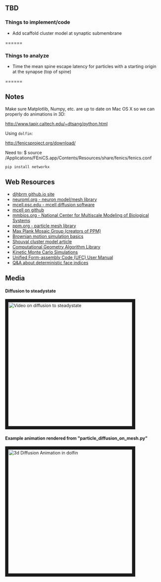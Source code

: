 

## TBD


### Things to implement/code
* Add scaffold cluster model at synaptic submembrane

======

### Things to analyze
* Time the mean spine escape latency for particles with a starting origin at the synapse (top of spine)


======
## Notes
Make sure Matplotlib, Numpy, etc. are up to date on Mac OS X
so we can properly do animations in 3D:

http://www.tapir.caltech.edu/~dtsang/python.html

Using `dolfin`:

http://fenicsproject.org/download/

Need to:
$ source /Applications/FEniCS.app/Contents/Resources/share/fenics/fenics.conf

```
pip install networkx
```


## Web Resources
* [djhbrm github.io site](http://subroutines.github.io/djhbrm/)
* [neuroml.org - neuron model/mesh library](http://www.neuroml.org/tool_support.php)
* [mcell.psc.edu - mcell diffusion software](http://www.mcell.psc.edu/tutorials/ficks_laws.html)
* [mcell on github](https://github.com/mcellteam/cellblender_tutorials)
* [mmbios.org - National Center for Multiscale Modeling of Biological Systems](http://mmbios.org/index.php/software)
* [ppm.org - particle mesh library](http://www.ppm-library.org/)
* [Max Plank Mosaic Group (creators of PPM)](http://mosaic.mpi-cbg.de/?q=research/gallery)
* [Brownian motion simulation basics](http://www.advancedlab.org/mediawiki/index.php/Simulating_Brownian_Motion)
* [Shouval cluster model article](http://www.pnas.org/content/102/40/14440.full)
* [Computational Geometry Algorithm Library](http://www.cgal.org/)
* [Kinetic Monte Carlo Simulations](http://www.roentzsch.org/SurfDiff/index.html)
* [Unified Form-assembly Code (UFC) User Manual][1]
* [Q&A about deterministic face indices][2]

[1]: http://fenicsproject.org/pub/documents/ufc/ufc-user-manual/ufc-user-manual.pdf
[2]: http://fenicsproject.org/qa/3233/are-face-and-other-indexes-deterministic


## Media
#### Diffusion to steadystate
<a href="http://bradleymonk.com/media/vid6/steadystate.mov" target="_blank"><img src="http://bradleymonk.com/media/vid6/steadystate.png" 
alt="Video on diffusion to steadystate" width="400" border="10" /></a>


#### Example animation rendered from "particle_diffusion_on_mesh.py"
<a href="http://bradleymonk.com/media/vid6/3dDiffusion.html" target="_blank"><img src="http://bradleymonk.com/media/vid6/3dDiffusion.png" 
alt="3d Diffusion Animation in dolfin" width="400" border="10" /></a>
